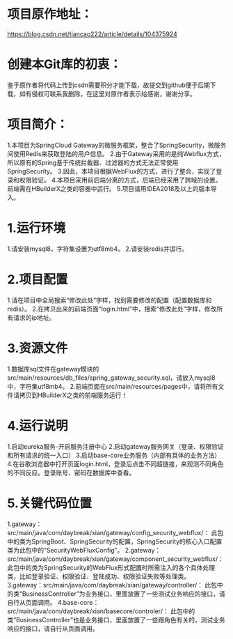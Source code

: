 # 项目原作地址： 
https://blog.csdn.net/tiancao222/article/details/104375924

# 创建本Git库的初衷：
鉴于原作者将代码上传到csdn需要积分才能下载，故提交到github便于后期下载，如有侵权可联系我删除，在这里对原作者表示给感谢，谢谢分享。

# 项目简介：
1.本项目为SpringCloud Gateway的微服务框架，整合了SpringSecurity，微服务间使用Redis来获取登陆的用户信息。
2.由于Gateway采用的是纯Webflux方式，所以原有的Spring基于传统拦截器、过滤器的方式无法正常使用SpringSecurity。
3.因此，本项目根据WebFlux的方式，进行了整合，实现了登录和权限验证。
4.本项目采用前后端分离的方式，后端已经采用了跨域的设置。前端需在HBuilderX之类的容器中运行。
5.项目请用IDEA2018及以上的版本导入。

# 1.运行环境
1.请安装mysql8，字符集设置为utf8mb4。
2.请安装redis并运行。

# 2.项目配置
1.请在项目中全局搜索“修改此处”字样，找到需要修改的配置（配置数据库和redis）。
2.在拷贝出来的前端页面“login.html”中，搜索“修改此处”字样，修改所有请求的ip地址。

# 3.资源文件
1.数据库sql文件在gateway模块的src/main/resources/db_files/spring_gateway_security.sql，请放入mysql8中，字符集utf8mb4。
2.前端页面在src/main/resources/pages中，请将所有文件请拷贝到HBuilderX之类的前端服务运行！

# 4.运行说明 
1.启动eureka服务-开启服务注册中心
2.启动gateway服务网关（登录、权限验证和所有请求的统一入口）
3.启动base-core业务服务（内部有具体的业务方法）
4.在谷歌浏览器中打开页面login.html，登录后点击不同超链接，来观测不同角色的不同反应。登录账号、密码在数据库中查看。

# 5.关键代码位置
1.gateway：src/main/java/com/daybreak/xian/gateway/config_security_webflux/：
此包中的类为SpringBoot、SpringSecurity的配置，SpringSecurity的核心入口配置类为此包中的“SecurityWebFluxConfig”。
2.gateway：src/main/java/com/daybreak/xian/gateway/component_security_webflux/：
此包中的类为SpringSecurity的WebFlux形式配置时所需注入的各个具体处理类，比如登录验证、权限验证、登陆成功、权限验证失败等处理类。
3.gateway：src/main/java/com/daybreak/xian/gateway/controller/：
此包中的类“BusinessController”为业务接口，里面放置了一些测试业务响应的接口，请自行从页面调用。
4.base-core：src/main/java/com/daybreak/xian/basecore/controler/：
此包中的类“BusinessController”也是业务接口，里面放置了一些跟角色有关的，测试业务响应的接口，请自行从页面调用。
